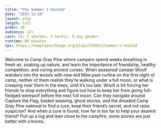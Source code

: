 ```yaml
---
title: "The Summer I Howled"
date: "2015-12-20"
layout: play
length: full
order: 10
audience: 12+
cast: 15; 7 she/her, 3 he/his, 5 any gender
runtime: 80 minutes
npx: https://newplayexchange.org/plays/529011/summer-i-howled
---
```


Welcome to Camp Gray Pine where campers spend weeks breathing in fresh air, soaking up nature, and learn the importance of friendship, healthy competition, and curing ancient curses. When seasoned camper Woolf wanders into the woods with new-kid Mike past curfew on the first night of camp, neither of them realize they’re walking under a full moon, or what is creeping near them in the trees, until it’s too late. Woolf is bit forcing her friends to drop everything and figure out how to keep her from going full-fledged werewolf before the next full moon. Can they navigate around Capture the Flag, basket weaving, ghost stories, and the dreaded Camp Gray Pine oatmeal to find a cure, keep their friend’s secret, and not raise suspicion? And when a cure is found, how far is too far to help your dearest friend? Pull up a log and lean close to the campfire, some stories are just better with s’mores.
